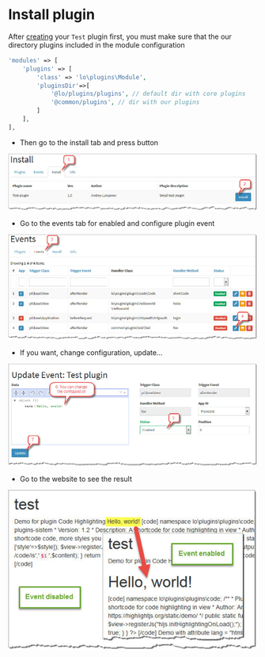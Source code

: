 # Install plugin

After [creating](create_plugin.md) your `Test` plugin first, you must make sure that the our directory plugins included in the module configuration

```php
'modules' => [
    'plugins' => [
        'class' => 'lo\plugins\Module',
        'pluginsDir'=>[
            '@lo/plugins/plugins', // default dir with core plugins
            '@common/plugins', // dir with our plugins
        ]
    ],
],
```

* Then go to the install tab and press button

!["Install tab"](img/tab_install.jpg)

* Go to the events tab for enabled and configure plugin event

!["Events tab"](img/tab_events.jpg)

* If you want, change configuration, update...

!["Event edit"](img/event_edit.jpg)

* Go to the website to see the result

!["Result"](img/demo_events.jpg)